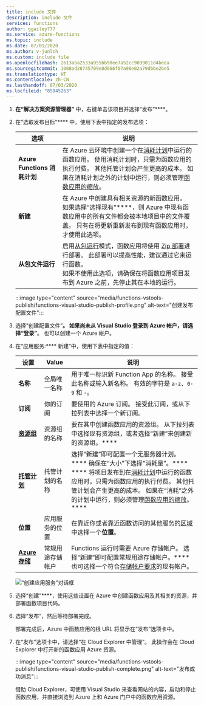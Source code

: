 ```yaml
---
title: include 文件
description: include 文件
services: functions
author: ggailey777
ms.service: azure-functions
ms.topic: include
ms.date: 07/01/2020
ms.author: v-junlch
ms.custom: include file
ms.openlocfilehash: 2613aba2533a955bb98ee7a52cc9039011d4beea
ms.sourcegitcommit: 1008ad28745709e8d666f07a90e02a79dbbe2be5
ms.translationtype: HT
ms.contentlocale: zh-CN
ms.lasthandoff: 07/03/2020
ms.locfileid: "85945263"
---
```

1. **在“解决方案资源管理器”** 中，右键单击该项目并选择“发布”****。

1. 在“选取发布目标”**** 中，使用下表中指定的发布选项： 

    | 选项      | 说明                                |
    | ------------ |  -------------------------------------------------- |
    | **Azure Functions 消耗计划** | 在 Azure 云环境中创建一个在[消耗计划](../articles/azure-functions/functions-scale.md#consumption-plan)中运行的函数应用。 使用消耗计划时，只需为函数应用的执行付费。 其他托管计划会产生更高的成本。 如果在消耗计划之外的计划中运行，则必须管理[函数应用的缩放](../articles/azure-functions/functions-scale.md)。| 
    | **新建** | 在 Azure 中创建具有相关资源的新函数应用。 <br/>如果选择“选择现有”****，则 Azure 中现有函数应用中的所有文件都会被本地项目中的文件覆盖。 只有在将更新重新发布到现有函数应用时，才使用此选项。 |
    | **从包文件运行** | 启用[从包运行](../articles/azure-functions/run-functions-from-deployment-package.md)模式，函数应用将使用 [Zip 部署](../articles/azure-functions/functions-deployment-technologies.md#zip-deploy)进行部署。 此部署可以提高性能，建议通过它来运行函数。 <br/>如果不使用此选项，请确保在将函数应用项目发布到 Azure 之前，先停止其在本地的运行。 |

    :::image type="content" source="media/functions-vstools-publish/functions-visual-studio-publish-profile.png" alt-text="创建发布配置文件":::


1. 选择“创建配置文件”****。 如果尚未从 Visual Studio 登录到 Azure 帐户，请选择“登录”****。 也可以创建一个 Azure 帐户。

1. 在“应用服务:**** 新建”中，使用下表中指定的值：

    | 设置      | Value  | 说明                                |
    | ------------ |  ------- | -------------------------------------------------- |
    | **名称** | 全局唯一名称 | 用于唯一标识新 Function App 的名称。 接受此名称或输入新名称。 有效的字符是 `a-z`、`0-9` 和 `-`。 |
    | **订阅** | 你的订阅 | 要使用的 Azure 订阅。 接受此订阅，或从下拉列表中选择一个新订阅。 |
    | **[资源组](../articles/azure-resource-manager/management/overview.md)** | 资源组的名称 |  要在其中创建函数应用的资源组。 从下拉列表中选择现有资源组，或者选择“新建”来创建新的资源组。****|
    | **[托管计划](../articles/azure-functions/functions-scale.md)** | 托管计划的名称 | 选择“新建”即可配置一个无服务器计划。**** 确保在“大小”下选择“消耗量”。**** **** 将项目发布到在[消耗计划](../articles/azure-functions/functions-scale.md#consumption-plan)中运行的函数应用时，只需为函数应用的执行付费。 其他托管计划会产生更高的成本。 如果在“消耗”之外的计划中运行，则必须管理[函数应用的缩放](../articles/azure-functions/functions-scale.md)。****  |
    | **位置** | 应用服务的位置 | 在靠近你或者靠近函数访问的其他服务的[区域](https://azure.microsoft.com/regions/)中选择一个**位置**。 |
    | **[Azure 存储](../articles/storage/common/storage-account-create.md)** | 常规用途存储帐户 | Functions 运行时需要 Azure 存储帐户。 选择“新建”即可配置常规用途存储帐户。**** 也可选择一个符合[存储帐户要求](../articles/azure-functions/functions-scale.md#storage-account-requirements)的现有帐户。  |

    ![“创建应用服务”对话框](./media/functions-vstools-publish/functions-visual-studio-publish.png)

1. 选择“创建”****，使用这些设置在 Azure 中创建函数应用及其相关的资源，并部署函数项目代码。 

1. 选择“发布”，然后等待部署完成。 

    部署完成后，Azure 中函数应用的根 URL 将显示在“发布”选项卡中。 
    
1.  在“发布”选项卡中，请选择“在 Cloud Explorer 中管理”。 此操作会在 Cloud Explorer 中打开新的函数应用 Azure 资源。 
    
    :::image type="content" source="media/functions-vstools-publish/functions-visual-studio-publish-complete.png" alt-text="发布成功消息":::
    
    借助 Cloud Explorer，可使用 Visual Studio 来查看网站的内容，启动和停止函数应用，并直接浏览到 Azure 上和 Azure 门户中的函数应用资源。 

